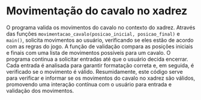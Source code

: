 # Movimentação do cavalo no xadrez

O programa valida os movimentos do cavalo no contexto do xadrez. Através das funções `movimentacao_cavalo(posicao_inicial, posicao_final)` e `main()`, solicita movimentos ao usuário, verificando se eles estão de acordo com as regras do jogo. A função de validação compara as posições iniciais e finais com uma lista de movimentos possíveis para um cavalo. O programa continua a solicitar entradas até que o usuário decida encerrar. Cada entrada é analisada para garantir formatação correta e, em seguida, é verificado se o movimento é válido. Resumidamente, este código serve para verificar e informar se os movimentos do cavalo no xadrez são válidos, promovendo uma interação contínua com o usuário para entrada e validação dos movimentos.
